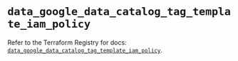 # `data_google_data_catalog_tag_template_iam_policy`

Refer to the Terraform Registry for docs: [`data_google_data_catalog_tag_template_iam_policy`](https://registry.terraform.io/providers/hashicorp/google-beta/6.8.0/docs/data-sources/google_data_catalog_tag_template_iam_policy).
